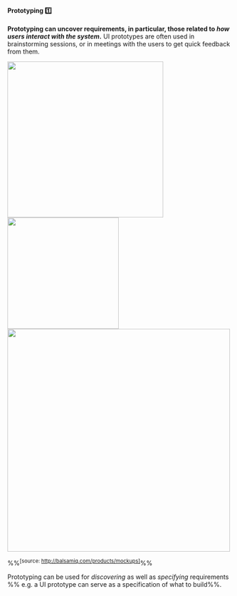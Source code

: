 <link rel="stylesheet" href="{{baseUrl}}/css/textbook.css">

<div class="website-content">

<div id="title">

#### Prototyping :one:

</div>

<div id="body">

<tip-box type="definition">

<include src="../../common/definitions.md#def-prototyping" />

</tip-box>

**Prototyping can uncover requirements, in particular, those related to _how users interact with the system_.** UI prototypes are often used in brainstorming sessions, or in meetings with the users to get quick feedback from them.

<tip-box> 

<panel header=":package: Simple text UI prototype for a primitive CLI (Command Line Interface) Minesweeper:" type="seamless" expanded>

<img src="{{baseUrl}}/gatheringRequirements/prototyping/images/textPrototypeCLI.png" height="350" />

</panel>

<panel header=":package: A simple GUI prototype for the same Minesweeper, created using Powerpoint:" type="seamless">

<img src="{{baseUrl}}/gatheringRequirements/prototyping/images/guiPrototypeMinesweeper.jpg" height="250" />

</panel>

<panel header=":package: A prototype for a mobile app, created using the UI prototyping tool Balsmiq:" type="seamless">

<img src="{{baseUrl}}/gatheringRequirements/prototyping/images/balsamiqPrototypeGUI.jpg" height="500" />

%%<sup>[source: http://balsamiq.com/products/mockups]</sup>%%

</panel>

</tip-box>
<p/>

<tip-box type="tip">

Prototyping can be used for _discovering_ as well as _specifying_ requirements %%&nbsp;e.g. a UI prototype can serve as a specification of what to build%%.

</tip-box>

</div>

<div id="extras">
<div>

</div>
